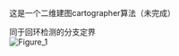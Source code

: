 这是一个二维建图cartographer算法（未完成）  

同于回环检测的分支定界  
![Figure_1](https://github.com/user-attachments/assets/6bcb6a1f-3a10-42f5-a0d4-9b94690a366e)

